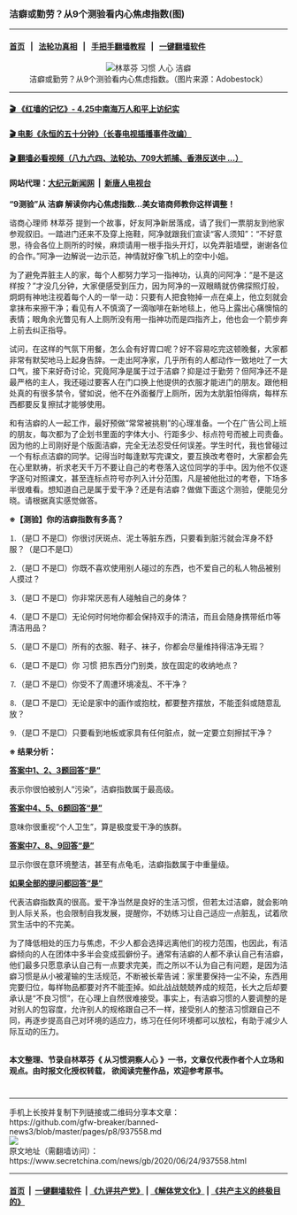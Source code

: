 ### 洁癖或勤劳？从9个测验看内心焦虑指数(图)
------------------------

#### [首页](https://github.com/gfw-breaker/banned-news3/blob/master/README.md) &nbsp;&nbsp;|&nbsp;&nbsp; [法轮功真相](https://github.com/begood0513/basic/blob/master/README.md)  &nbsp;&nbsp;|&nbsp;&nbsp; [手把手翻墙教程](https://github.com/gfw-breaker/guides/wiki)  &nbsp;&nbsp;|&nbsp;&nbsp; [一键翻墙软件](https://github.com/gfw-breaker/nogfw/blob/master/README.md)  



<div class="article_right" style="fone-color:#000">
 <p style="text-align: center;">
  <img alt="林萃芬 习惯 人心 洁癖" src="https://img3.secretchina.com/pic/2020/6-24/p2718362a982075711-ss.jpg"/>
  <br>
   洁癖或勤劳？从9个测验看内心焦虑指数。（图片来源：Adobestock）
   <span id="hideid" name="hideid" style="color:red;display:none;">
    <span href="https://www.secretchina.com">
    </span>
   </span>
  </br>
 </p>
 <div id="txt-mid1-t21-2017">
  

---

#### [ 🎬  《红墙的记忆》- 4.25中南海万人和平上访纪实](http://141.164.39.94:10000/videos/legend/425.html)

#### [ 🎬  电影《永恒的五十分钟》（长春电视插播事件改编） ](http://141.164.39.94:10000/videos/news/ComingForYou-2.html)

#### [ 🎬  翻墙必看视频（八九六四、法轮功、709大抓捕、香港反送中 ...）](https://github.com/gfw-breaker/links/blob/master/banned.md)

#### 网站代理：[大纪元新闻网](http://167.172.10.89:10080/gb/) &nbsp;|&nbsp; [新唐人电视台](http://167.172.10.89:8808/gb/)


  </div>
 </div>
 <p>
  <strong>
   “9测验”从
   <span href="https://www.secretchina.com/news/gb/tag/洁癖" target="_blank">
    洁癖
   </span>
   解读你内心焦虑指数…美女谘商师教你这样调整！
  </strong>
  <span id="hideid" name="hideid" style="color:red;display:none;">
   <span href="https://www.secretchina.com">
   </span>
  </span>
 </p>
 <p>
  谘商心理师
  <span href="https://www.secretchina.com/news/gb/tag/林萃芬" target="_blank">
   林萃芬
  </span>
  提到一个故事，好友阿净新居落成，请了我们一票朋友到他家参观叙旧。一踏进门还来不及穿上拖鞋，阿净就跟我们宣读“客人须知”：“不好意思，待会各位上厕所的时候，麻烦请用一根手指头开灯，以免弄脏墙壁，谢谢各位的合作。”阿净一边解说一边示范，神情就好像飞机上的空中小姐。
 </p>
 <p>
  为了避免弄脏主人的家，每个人都努力学习一指神功，认真的问阿净：“是不是这样按？”才没几分钟，大家便感受到压力，因为阿净的一双眼睛就仿佛探照灯般，炯炯有神地注视着每个人的一举一动：只要有人把食物掉一点在桌上，他立刻就会拿抹布来擦干净；看见有人不慎滴了一滴咖啡在新地毯上，他马上露出心痛懊恼的表情；眼角余光瞥见有人上厕所没有用一指神功而是四指齐上，他也会一个箭步奔上前去纠正指导。
 </p>
 <p>
  试问，在这样的气氛下用餐，怎么会有好胃口呢？好不容易吃完这顿晚餐，大家都非常有默契地马上起身告辞。一走出阿净家，几乎所有的人都动作一致地吐了一大口气，接下来好奇讨论，究竟阿净是属于过于洁癖？抑是过于勤劳？但阿净还不是最严格的主人，我还碰过要客人在门口换上他提供的衣服才能进门的朋友。跟他相处真的有很多禁令，譬如说，他不在外面餐厅上厕所，因为太肮脏怕得病，每样东西都要反复擦拭才能够使用。
 </p>
 <p>
  和有洁癖的人一起工作，最好预做“常常被挑剔”的心理准备。一个在广告公司上班的朋友，每次都为了企划书里面的字体大小、行距多少、标点符号而被上司责备。因为他的上司刚好是个版面洁癖，完全无法忍受任何误差。学生时代，我也曾碰过一个有标点洁癖的同学。记得当时每逢默写完课文，要互换改考卷时，大家都会先在心里默祷，祈求老天千万不要让自己的考卷落入这位同学的手中。因为他不仅逐字逐句对照课文，甚至连标点符号亦列入计分范围，凡是被他批过的考卷，下场多半很难看。想知道自己是属于爱干净？还是有洁癖？做做下面这个测验，便能见分晓。请根据真实感觉做答。
 </p>
 <p>
 </p>
 <center>
  <div style="max-width: 632px;height:180px; display: none; text-align: center; margin: 0 auto; overflow: hidden;overflow-x: hidden;">
   <div id="taboola-midarticle-thumbnails" style="max-width: 632px;height:180px;overflow: hidden;overflow-x: hidden;">
   </div>
  </div>
  <div>
   <center>
    <div id="div-gpt-ad-1589559869784-0">
    </div>
   </center>
  </div>
 </center>
 <p>
  <strong>
   ※【测验】你的洁癖指数有多高？
  </strong>
 </p>
 <center>
  <div style="max-width: 632px;height:180px; display: none; text-align: center; margin: 0 auto; overflow: hidden;overflow-x: hidden;">
   <div id="taboola-midarticle-thumbnails" style="max-width: 632px;height:180px;overflow: hidden;overflow-x: hidden;">
   </div>
  </div>
  <div>
   <center>
    <div id="div-gpt-ad-1589559869784-0">
    </div>
   </center>
  </div>
 </center>
 <p>
  ⒈（是□ 不是□）你很讨厌斑点、泥土等脏东西，只要看到脏污就会浑身不舒服？（是□不是□）
 </p>
 <center>
  <div style="max-width: 632px;height:180px; display: none; text-align: center; margin: 0 auto; overflow: hidden;overflow-x: hidden;">
   <div id="taboola-midarticle-thumbnails" style="max-width: 632px;height:180px;overflow: hidden;overflow-x: hidden;">
   </div>
  </div>
  <div>
   <center>
    <div id="div-gpt-ad-1589559869784-0">
    </div>
   </center>
  </div>
 </center>
 <p>
  ⒉（是□ 不是□）你既不喜欢使用别人碰过的东西，也不爱自己的私人物品被别人摸过？
 </p>
 <center>
  <div style="max-width: 632px;height:180px; display: none; text-align: center; margin: 0 auto; overflow: hidden;overflow-x: hidden;">
   <div id="taboola-midarticle-thumbnails" style="max-width: 632px;height:180px;overflow: hidden;overflow-x: hidden;">
   </div>
  </div>
  <div>
   <center>
    <div id="div-gpt-ad-1589559869784-0">
    </div>
   </center>
  </div>
 </center>
 <p>
  ⒊（是□ 不是□）你非常厌恶有人碰触自己的身体？
 </p>
 <center>
  <div style="max-width: 632px;height:180px; display: none; text-align: center; margin: 0 auto; overflow: hidden;overflow-x: hidden;">
   <div id="taboola-midarticle-thumbnails" style="max-width: 632px;height:180px;overflow: hidden;overflow-x: hidden;">
   </div>
  </div>
  <div>
   <center>
    <div id="div-gpt-ad-1589559869784-0">
    </div>
   </center>
  </div>
 </center>
 <p>
  ⒋（是□ 不是□）无论何时何地你都会保持双手的清洁，而且会随身携带纸巾等清洁用品？
 </p>
 <center>
  <div style="max-width: 632px;height:180px; display: none; text-align: center; margin: 0 auto; overflow: hidden;overflow-x: hidden;">
   <div id="taboola-midarticle-thumbnails" style="max-width: 632px;height:180px;overflow: hidden;overflow-x: hidden;">
   </div>
  </div>
  <div>
   <center>
    <div id="div-gpt-ad-1589559869784-0">
    </div>
   </center>
  </div>
 </center>
 <p>
  ⒌（是□ 不是□）所有的衣服、鞋子、袜子，你都会尽量维持得洁净无瑕？
 </p>
 <center>
  <div style="max-width: 632px;height:180px; display: none; text-align: center; margin: 0 auto; overflow: hidden;overflow-x: hidden;">
   <div id="taboola-midarticle-thumbnails" style="max-width: 632px;height:180px;overflow: hidden;overflow-x: hidden;">
   </div>
  </div>
  <div>
   <center>
    <div id="div-gpt-ad-1589559869784-0">
    </div>
   </center>
  </div>
 </center>
 <p>
  ⒍（是□ 不是□）你
  <span href="https://www.secretchina.com/news/gb/tag/习惯" target="_blank">
   习惯
  </span>
  把东西分门别类，放在固定的收纳地点？
 </p>
 <center>
  <div style="max-width: 632px;height:180px; display: none; text-align: center; margin: 0 auto; overflow: hidden;overflow-x: hidden;">
   <div id="taboola-midarticle-thumbnails" style="max-width: 632px;height:180px;overflow: hidden;overflow-x: hidden;">
   </div>
  </div>
  <div>
   <center>
    <div id="div-gpt-ad-1589559869784-0">
    </div>
   </center>
  </div>
 </center>
 <p>
  ⒎（是□ 不是□）你受不了周遭环境凌乱、不干净？
 </p>
 <center>
  <div style="max-width: 632px;height:180px; display: none; text-align: center; margin: 0 auto; overflow: hidden;overflow-x: hidden;">
   <div id="taboola-midarticle-thumbnails" style="max-width: 632px;height:180px;overflow: hidden;overflow-x: hidden;">
   </div>
  </div>
  <div>
   <center>
    <div id="div-gpt-ad-1589559869784-0">
    </div>
   </center>
  </div>
 </center>
 <p>
  ⒏（是□ 不是□）无论是家中的画作或抱枕，都要整齐摆放，不能歪斜或随意乱放？
 </p>
 <center>
  <div style="max-width: 632px;height:180px; display: none; text-align: center; margin: 0 auto; overflow: hidden;overflow-x: hidden;">
   <div id="taboola-midarticle-thumbnails" style="max-width: 632px;height:180px;overflow: hidden;overflow-x: hidden;">
   </div>
  </div>
  <div>
   <center>
    <div id="div-gpt-ad-1589559869784-0">
    </div>
   </center>
  </div>
 </center>
 <p>
  ⒐（是□ 不是□）只要看到地板或家具有任何脏点，就一定要立刻擦拭干净？
 </p>
 <center>
  <div style="max-width: 632px;height:180px; display: none; text-align: center; margin: 0 auto; overflow: hidden;overflow-x: hidden;">
   <div id="taboola-midarticle-thumbnails" style="max-width: 632px;height:180px;overflow: hidden;overflow-x: hidden;">
   </div>
  </div>
  <div>
   <center>
    <div id="div-gpt-ad-1589559869784-0">
    </div>
   </center>
  </div>
 </center>
 <p>
 </p>
 <center>
  <div style="max-width: 632px;height:180px; display: none; text-align: center; margin: 0 auto; overflow: hidden;overflow-x: hidden;">
   <div id="taboola-midarticle-thumbnails" style="max-width: 632px;height:180px;overflow: hidden;overflow-x: hidden;">
   </div>
  </div>
  <div>
   <center>
    <div id="div-gpt-ad-1589559869784-0">
    </div>
   </center>
  </div>
 </center>
 <p>
  <strong>
   ※ 结果分析：
  </strong>
 </p>
 <center>
  <div style="max-width: 632px;height:180px; display: none; text-align: center; margin: 0 auto; overflow: hidden;overflow-x: hidden;">
   <div id="taboola-midarticle-thumbnails" style="max-width: 632px;height:180px;overflow: hidden;overflow-x: hidden;">
   </div>
  </div>
  <div>
   <center>
    <div id="div-gpt-ad-1589559869784-0">
    </div>
   </center>
  </div>
 </center>
 <p>
  <strong>
   <u>
    答案中1、2、3题回答“是”
   </u>
  </strong>
 </p>
 <center>
  <div style="max-width: 632px;height:180px; display: none; text-align: center; margin: 0 auto; overflow: hidden;overflow-x: hidden;">
   <div id="taboola-midarticle-thumbnails" style="max-width: 632px;height:180px;overflow: hidden;overflow-x: hidden;">
   </div>
  </div>
  <div>
   <center>
    <div id="div-gpt-ad-1589559869784-0">
    </div>
   </center>
  </div>
 </center>
 <center>
  <ins class="adsbygoogle" data-ad-client="ca-pub-1276641434651360" data-ad-format="fluid" data-ad-layout="in-article" data-ad-slot="3646767294" style="display:block; text-align:center;">
  </ins>
 </center>
 <p>
  表示你很怕被别人“污染”，洁癖指数属于最高级。
 </p>
 <center>
  <div style="max-width: 632px;height:180px; display: none; text-align: center; margin: 0 auto; overflow: hidden;overflow-x: hidden;">
   <div id="taboola-midarticle-thumbnails" style="max-width: 632px;height:180px;overflow: hidden;overflow-x: hidden;">
   </div>
  </div>
  <div>
   <center>
    <div id="div-gpt-ad-1589559869784-0">
    </div>
   </center>
  </div>
 </center>
 <p>
  <strong>
   <u>
    答案中4、5、6题回答“是”
   </u>
  </strong>
 </p>
 <center>
  <div style="max-width: 632px;height:180px; display: none; text-align: center; margin: 0 auto; overflow: hidden;overflow-x: hidden;">
   <div id="taboola-midarticle-thumbnails" style="max-width: 632px;height:180px;overflow: hidden;overflow-x: hidden;">
   </div>
  </div>
  <div>
   <center>
    <div id="div-gpt-ad-1589559869784-0">
    </div>
   </center>
  </div>
 </center>
 <p>
  意味你很重视“个人卫生”，算是极度爱干净的族群。
 </p>
 <center>
  <div style="max-width: 632px;height:180px; display: none; text-align: center; margin: 0 auto; overflow: hidden;overflow-x: hidden;">
   <div id="taboola-midarticle-thumbnails" style="max-width: 632px;height:180px;overflow: hidden;overflow-x: hidden;">
   </div>
  </div>
  <div>
   <center>
    <div id="div-gpt-ad-1589559869784-0">
    </div>
   </center>
  </div>
 </center>
 <p>
  <strong>
   <u>
    答案中7、8、9回答“是”
   </u>
  </strong>
 </p>
 <center>
  <div style="max-width: 632px;height:180px; display: none; text-align: center; margin: 0 auto; overflow: hidden;overflow-x: hidden;">
   <div id="taboola-midarticle-thumbnails" style="max-width: 632px;height:180px;overflow: hidden;overflow-x: hidden;">
   </div>
  </div>
  <div>
   <center>
    <div id="div-gpt-ad-1589559869784-0">
    </div>
   </center>
  </div>
 </center>
 <p>
  显示你很在意环境整洁，甚至有点龟毛，洁癖指数属于中重量级。
 </p>
 <center>
  <div style="max-width: 632px;height:180px; display: none; text-align: center; margin: 0 auto; overflow: hidden;overflow-x: hidden;">
   <div id="taboola-midarticle-thumbnails" style="max-width: 632px;height:180px;overflow: hidden;overflow-x: hidden;">
   </div>
  </div>
  <div>
   <center>
    <div id="div-gpt-ad-1589559869784-0">
    </div>
   </center>
  </div>
 </center>
 <p>
  <strong>
   <u>
    如果全部的提问都回答“是”
   </u>
  </strong>
 </p>
 <center>
  <div style="max-width: 632px;height:180px; display: none; text-align: center; margin: 0 auto; overflow: hidden;overflow-x: hidden;">
   <div id="taboola-midarticle-thumbnails" style="max-width: 632px;height:180px;overflow: hidden;overflow-x: hidden;">
   </div>
  </div>
  <div>
   <center>
    <div id="div-gpt-ad-1589559869784-0">
    </div>
   </center>
  </div>
 </center>
 <p>
  代表洁癖指数真的很高。爱干净当然是良好的生活习惯，但若太过洁癖，就会影响到人际关系，也会限制自我发展，提醒你，不妨练习让自己适应一点脏乱，试着欣赏生活中的不完美。
 </p>
 <center>
  <div style="max-width: 632px;height:180px; display: none; text-align: center; margin: 0 auto; overflow: hidden;overflow-x: hidden;">
   <div id="taboola-midarticle-thumbnails" style="max-width: 632px;height:180px;overflow: hidden;overflow-x: hidden;">
   </div>
  </div>
  <div>
   <center>
    <div id="div-gpt-ad-1589559869784-0">
    </div>
   </center>
  </div>
 </center>
 <p>
  为了降低相处的压力与焦虑，不少人都会选择远离他们的视力范围，也因此，有洁癖倾向的人在团体中多半会变成孤僻份子。通常有洁癖的人都不承认自己有洁癖，他们最多只愿意承认自己有一点要求完美，而之所以不认为自己有问题，是因为洁癖习惯是从小被灌输的生活规范，不断被长辈告诫：家里要保持一尘不染，东西用完要归位，每样物品都要对齐不能歪掉。如此战战兢兢养成的规范，长大之后却要承认是“不良习惯”，在心理上自然很难接受。事实上，有洁癖习惯的人要调整的是对别人的包容度，允许别人的规格跟自己不一样，接受别人的整洁习惯跟自己不同，再逐步提高自己对环境的适应力，练习在任何环境都可以放松，有助于减少人际互动的压力。
  <br>
  </br>
 </p>
 <center>
  <div style="max-width: 632px;height:180px; display: none; text-align: center; margin: 0 auto; overflow: hidden;overflow-x: hidden;">
   <div id="taboola-midarticle-thumbnails" style="max-width: 632px;height:180px;overflow: hidden;overflow-x: hidden;">
   </div>
  </div>
  <div>
   <center>
    <div id="div-gpt-ad-1589559869784-0">
    </div>
   </center>
  </div>
 </center>
 <p>
  <strong>
   本文整理、节录自林萃芬《
  </strong>
  <strong>
   <span href="https://www.books.com.tw/products/0010853961" target="_blank">
    从习惯洞察人心
   </span>
  </strong>
  <strong>
   》一书，文章仅代表作者个人立场和观点。由时报文化授权转载，
  </strong>
  <strong>
   欲阅读完整作品，欢迎参考原书。
  </strong>
  <center>
   <div style="max-width: 632px;height:180px; display: none; text-align: center; margin: 0 auto; overflow: hidden;overflow-x: hidden;">
    <div id="taboola-midarticle-thumbnails" style="max-width: 632px;height:180px;overflow: hidden;overflow-x: hidden;">
    </div>
   </div>
   <div>
    <center>
     <div id="div-gpt-ad-1589559869784-0">
     </div>
    </center>
   </div>
  </center>
  <center>
   <div>
    <div id="txt-mid2-t22-2017" style="display: block;  max-height: 351px;  overflow: hidden;">
     <div id="SC-21">
     </div>
    </div>
   </div>
  </center>
  <div style="padding-top:12px;">
  </div>
 </p>
</div>

<hr/>
手机上长按并复制下列链接或二维码分享本文章：<br/>
https://github.com/gfw-breaker/banned-news3/blob/master/pages/p8/937558.md <br/>
<a href='https://github.com/gfw-breaker/banned-news3/blob/master/pages/p8/937558.md'><img src='https://github.com/gfw-breaker/banned-news3/blob/master/pages/p8/937558.md.png'/></a> <br/>
原文地址（需翻墙访问）：https://www.secretchina.com/news/gb/2020/06/24/937558.html


------------------------
#### [首页](https://github.com/gfw-breaker/banned-news3/blob/master/README.md) &nbsp;|&nbsp; [一键翻墙软件](https://github.com/gfw-breaker/nogfw/blob/master/README.md) &nbsp;| [《九评共产党》](https://github.com/gfw-breaker/9ping.md/blob/master/README.md#九评之一评共产党是什么) | [《解体党文化》](https://github.com/gfw-breaker/jtdwh.md/blob/master/README.md) | [《共产主义的终极目的》](https://github.com/gfw-breaker/gczydzjmd.md/blob/master/README.md)


<img src='http://gfw-breaker.win/banned-news3/pages/p8/937558.md' width='0px' height='0px'/>